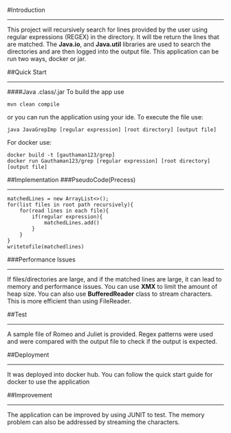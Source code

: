 #Introduction

---

This project will recursively search for lines provided by the user using regular expressions (REGEX) in the directory. It will tbe return the lines that are matched.
The **Java.io**, and **Java.util** libraries are used to search the directories and are then logged into the output file. This application can be run two ways, docker
or jar. 

##Quick Start

---

####Java .class/.jar
To build the app use 

```
mvn clean compile
```
 or you can run the application using your ide. 
 To execute the file use:
 
```
java JavaGrepImp [regular expression] [root directory] [output file]
```
For docker use:

```
docker build -t [gauthaman123/grep]
docker run Gauthaman123/grep [regular expression] [root directory] [output file]
```

##Implementation
###PseudoCode(Precess)

---

```
matchedLines = new ArrayList<>();
for(list files in root path recursively){
    for(read lines in each file){
        if(regular expression){
            matchedLines.add()
        }
    }
}
writetofile(matchedlines)
```
###Performance Issues

---

If files/directories are large, and if the matched lines are large, it can lead to memory and performance issues. You can use **XMX** to limit
the amount of heap size. You can also use **BufferedReader** class to stream characters. This is more efficient than using FileReader. 

##Test

---

A sample file of Romeo and Juliet is provided. Regex patterns were used and were compared with the output file to check if the output is expected.

##Deployment

---

It was deployed into docker hub. You can follow the quick start guide for docker to use the application

##Improvement

---

The application can be improved by using JUNIT to test. The memory problem can also be addressed by streaming the characters. 
